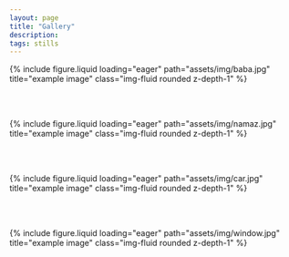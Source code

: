 ```yaml
---
layout: page
title: "Gallery"
description: 
tags: stills
---
```


<div class="row justify-content-sm-center">
    <div class="col-sm mt-3 mt-md-0">
        {% include figure.liquid loading="eager" path="assets/img/baba.jpg" title="example image" class="img-fluid rounded z-depth-1" %}
    </div>
</div>

<br><br>

<div class="row justify-content-sm-center">
    <div class="col-sm-6 mt-3 mt-md-0">
        {% include figure.liquid loading="eager" path="assets/img/namaz.jpg" title="example image" class="img-fluid rounded z-depth-1" %}
    </div>
</div>

<br><br>

<div class="row justify-content-sm-center">
    <div class="col-sm mt-3 mt-md-0">
        {% include figure.liquid loading="eager" path="assets/img/car.jpg" title="example image" class="img-fluid rounded z-depth-1" %}
    </div>
</div>

<br><br>

<div class="row justify-content-sm-center">
    <div class="col-sm-6 mt-3 mt-md-0">
        {% include figure.liquid loading="eager" path="assets/img/window.jpg" title="example image" class="img-fluid rounded z-depth-1" %}
    </div>
</div>
